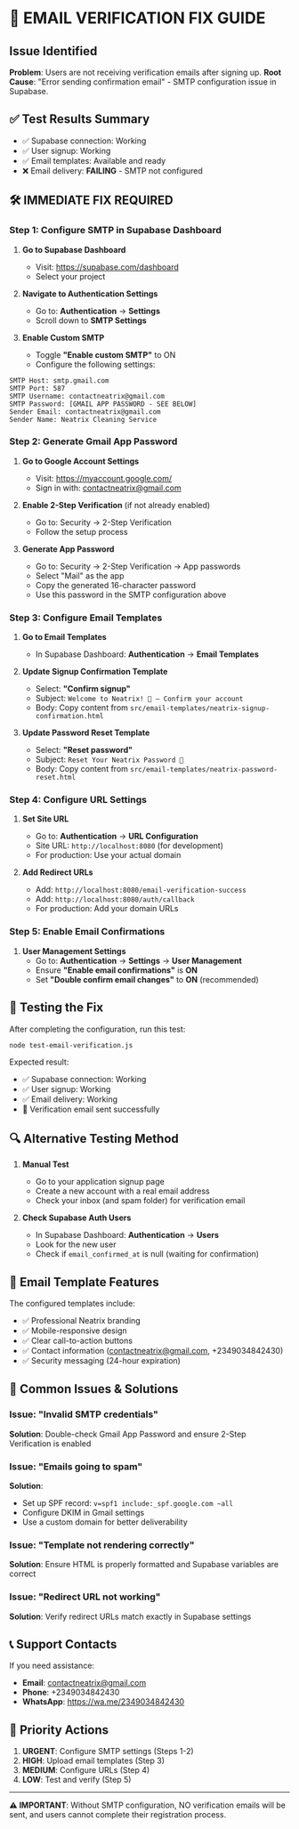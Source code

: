 # 🚨 EMAIL VERIFICATION FIX GUIDE

## Issue Identified
**Problem**: Users are not receiving verification emails after signing up.
**Root Cause**: "Error sending confirmation email" - SMTP configuration issue in Supabase.

## ✅ Test Results Summary
- ✅ Supabase connection: Working
- ✅ User signup: Working  
- ✅ Email templates: Available and ready
- ❌ Email delivery: **FAILING** - SMTP not configured

## 🛠️ IMMEDIATE FIX REQUIRED

### Step 1: Configure SMTP in Supabase Dashboard

1. **Go to Supabase Dashboard**
   - Visit: https://supabase.com/dashboard
   - Select your project

2. **Navigate to Authentication Settings**
   - Go to: **Authentication** → **Settings**
   - Scroll down to **SMTP Settings**

3. **Enable Custom SMTP**
   - Toggle **"Enable custom SMTP"** to ON
   - Configure the following settings:

```
SMTP Host: smtp.gmail.com
SMTP Port: 587
SMTP Username: contactneatrix@gmail.com
SMTP Password: [GMAIL APP PASSWORD - SEE BELOW]
Sender Email: contactneatrix@gmail.com
Sender Name: Neatrix Cleaning Service
```

### Step 2: Generate Gmail App Password

1. **Go to Google Account Settings**
   - Visit: https://myaccount.google.com/
   - Sign in with: contactneatrix@gmail.com

2. **Enable 2-Step Verification** (if not already enabled)
   - Go to: Security → 2-Step Verification
   - Follow the setup process

3. **Generate App Password**
   - Go to: Security → 2-Step Verification → App passwords
   - Select "Mail" as the app
   - Copy the generated 16-character password
   - Use this password in the SMTP configuration above

### Step 3: Configure Email Templates

1. **Go to Email Templates**
   - In Supabase Dashboard: **Authentication** → **Email Templates**

2. **Update Signup Confirmation Template**
   - Select: **"Confirm signup"**
   - Subject: `Welcome to Neatrix! 🎉 — Confirm your account`
   - Body: Copy content from `src/email-templates/neatrix-signup-confirmation.html`

3. **Update Password Reset Template**
   - Select: **"Reset password"**
   - Subject: `Reset Your Neatrix Password 🔐`
   - Body: Copy content from `src/email-templates/neatrix-password-reset.html`

### Step 4: Configure URL Settings

1. **Set Site URL**
   - Go to: **Authentication** → **URL Configuration**
   - Site URL: `http://localhost:8080` (for development)
   - For production: Use your actual domain

2. **Add Redirect URLs**
   - Add: `http://localhost:8080/email-verification-success`
   - Add: `http://localhost:8080/auth/callback`
   - For production: Add your domain URLs

### Step 5: Enable Email Confirmations

1. **User Management Settings**
   - Go to: **Authentication** → **Settings** → **User Management**
   - Ensure **"Enable email confirmations"** is **ON**
   - Set **"Double confirm email changes"** to **ON** (recommended)

## 🧪 Testing the Fix

After completing the configuration, run this test:

```bash
node test-email-verification.js
```

Expected result:
- ✅ Supabase connection: Working
- ✅ User signup: Working
- ✅ Email delivery: Working
- 📧 Verification email sent successfully

## 🔍 Alternative Testing Method

1. **Manual Test**
   - Go to your application signup page
   - Create a new account with a real email address
   - Check your inbox (and spam folder) for verification email

2. **Check Supabase Auth Users**
   - In Supabase Dashboard: **Authentication** → **Users**
   - Look for the new user
   - Check if `email_confirmed_at` is null (waiting for confirmation)

## 📧 Email Template Features

The configured templates include:
- ✅ Professional Neatrix branding
- ✅ Mobile-responsive design
- ✅ Clear call-to-action buttons
- ✅ Contact information (contactneatrix@gmail.com, +2349034842430)
- ✅ Security messaging (24-hour expiration)

## 🚨 Common Issues & Solutions

### Issue: "Invalid SMTP credentials"
**Solution**: Double-check Gmail App Password and ensure 2-Step Verification is enabled

### Issue: "Emails going to spam"
**Solution**: 
- Set up SPF record: `v=spf1 include:_spf.google.com ~all`
- Configure DKIM in Gmail settings
- Use a custom domain for better deliverability

### Issue: "Template not rendering correctly"
**Solution**: Ensure HTML is properly formatted and Supabase variables are correct

### Issue: "Redirect URL not working"
**Solution**: Verify redirect URLs match exactly in Supabase settings

## 📞 Support Contacts

If you need assistance:
- **Email**: contactneatrix@gmail.com
- **Phone**: +2349034842430
- **WhatsApp**: https://wa.me/2349034842430

## 🎯 Priority Actions

1. **URGENT**: Configure SMTP settings (Steps 1-2)
2. **HIGH**: Upload email templates (Step 3)
3. **MEDIUM**: Configure URLs (Step 4)
4. **LOW**: Test and verify (Step 5)

---

**⚠️ IMPORTANT**: Without SMTP configuration, NO verification emails will be sent, and users cannot complete their registration process.